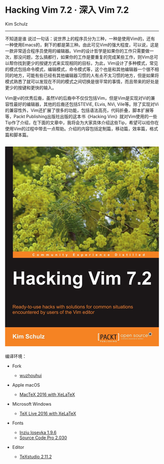 # Hacking Vim 7.2 · 深入 Vim 7.2
Kim Schulz

---
不知道是谁 说过一句话：说世界上的程序员分为三种，一种是使用Vim的，还有一种使用Emacs的，剩下的都是第三种。由此可见Vim的强大程度，可以说，这是一款非常适合程序员使用的编辑器。Vim的设计哲学是如果你的工作只需要做一次，那没问题，怎么搞都行，如果你的工作是要重复的完成某些工作，则Vim总可以帮你找到更少的按键方式来实现相同的目标，为此，Vim设计了多种模式，常见的模式包括命令模式，编辑模式，命令模式等，这个也是和其他编辑器一个很不相同的地方，可能有些已经有其他编辑器习惯的人有点不太习惯的地方，但是如果将模式熟悉了就可以发现在不同的模式之间切换是很平常的事情，而且带来的好处是更少的按键和更快的输入。

Vim是vi的优秀后裔，虽然Vi的后裔中不仅仅包括Vim，但是Vim是实现对Vi的兼容性最好的编辑器，其他的后裔还包括STEViE, ELvis, NVi, Vile等。除了实现对Vi的兼容性外，Vim还扩展了很多的功能，包括语法高亮，代码折叠，脚本扩展等等，Packt Publishing出版社出版的这本书《Hacking Vim》就对Vim使用的一些Tip作了介绍，在下面的文章中，我将会为大家具体介绍这些Tip，希望可以给你在使用Vim的过程中带去一点帮助。介绍的内容包括定制篇，移动篇，效率篇，格式篇和脚本篇。

![Hacking Vim](https://github.com/M-Mono/Hacking_Vim/raw/master/Title.jpg)
---
编译环境：
+ Fork
  - [wuzhouhui](https://github.com/wuzhouhui/hacking_vim)

+ Apple macOS
  - [MacTeX 2016 with XeLaTeX](https://www.tug.org/mactex/)


+ Microsoft Windows
  - [TeX Live 2016 with XeLaTeX](https://www.tug.org/texlive/)


+ Fonts
  - [Inziu Iosevka 1.9.6](https://be5invis.github.io/Iosevka/inziu.html)
  - [Source Code Pro 2.030](https://github.com/adobe-fonts/source-code-pro)


+ Editor
  - [TeXstudio 2.11.2](http://texstudio.sourceforge.net/)
